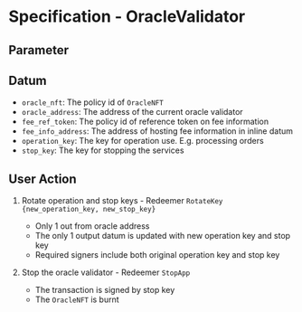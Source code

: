 # Specification - OracleValidator

## Parameter

## Datum

- `oracle_nft`: The policy id of `OracleNFT`
- `oracle_address`: The address of the current oracle validator
- `fee_ref_token`: The policy id of reference token on fee information
- `fee_info_address`: The address of hosting fee information in inline datum
- `operation_key`: The key for operation use. E.g. processing orders
- `stop_key`: The key for stopping the services

## User Action

1. Rotate operation and stop keys - Redeemer `RotateKey {new_operation_key, new_stop_key}`

   - Only 1 out from oracle address
   - The only 1 output datum is updated with new operation key and stop key
   - Required signers include both original operation key and stop key

2. Stop the oracle validator - Redeemer `StopApp`

   - The transaction is signed by stop key
   - The `OracleNFT` is burnt
